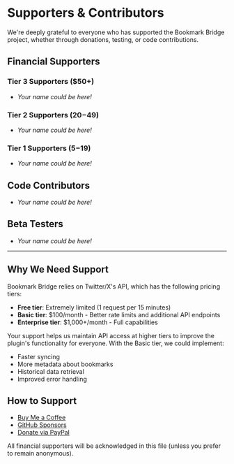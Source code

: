 # Supporters & Contributors

We're deeply grateful to everyone who has supported the Bookmark Bridge project, whether through donations, testing, or code contributions.

## Financial Supporters

### Tier 3 Supporters ($50+)
- *Your name could be here!*

### Tier 2 Supporters ($20-$49)
- *Your name could be here!*

### Tier 1 Supporters ($5-$19)
- *Your name could be here!*

## Code Contributors
- *Your name could be here!*

## Beta Testers
- *Your name could be here!*

---

## Why We Need Support

Bookmark Bridge relies on Twitter/X's API, which has the following pricing tiers:

- **Free tier**: Extremely limited (1 request per 15 minutes)
- **Basic tier**: $100/month - Better rate limits and additional API endpoints
- **Enterprise tier**: $1,000+/month - Full capabilities

Your support helps us maintain API access at higher tiers to improve the plugin's functionality for everyone. With the Basic tier, we could implement:

- Faster syncing
- More metadata about bookmarks
- Historical data retrieval
- Improved error handling

## How to Support

- [Buy Me a Coffee](https://www.buymeacoffee.com/yourusername)
- [GitHub Sponsors](https://github.com/sponsors/yourusername)
- [Donate via PayPal](https://paypal.me/yourusername)

All financial supporters will be acknowledged in this file (unless you prefer to remain anonymous). 